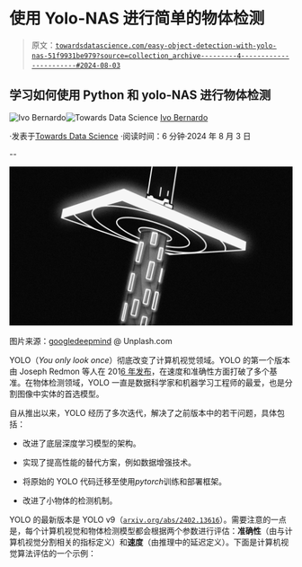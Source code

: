 # 使用 Yolo-NAS 进行简单的物体检测

> 原文：[`towardsdatascience.com/easy-object-detection-with-yolo-nas-51f9931be979?source=collection_archive---------4-----------------------#2024-08-03`](https://towardsdatascience.com/easy-object-detection-with-yolo-nas-51f9931be979?source=collection_archive---------4-----------------------#2024-08-03)

## 学习如何使用 Python 和 yolo-NAS 进行物体检测

[](https://ivopbernardo.medium.com/?source=post_page---byline--51f9931be979--------------------------------)![Ivo Bernardo](https://ivopbernardo.medium.com/?source=post_page---byline--51f9931be979--------------------------------)[](https://towardsdatascience.com/?source=post_page---byline--51f9931be979--------------------------------)![Towards Data Science](https://towardsdatascience.com/?source=post_page---byline--51f9931be979--------------------------------) [Ivo Bernardo](https://ivopbernardo.medium.com/?source=post_page---byline--51f9931be979--------------------------------)

·发表于[Towards Data Science](https://towardsdatascience.com/?source=post_page---byline--51f9931be979--------------------------------) ·阅读时间：6 分钟·2024 年 8 月 3 日

--

![](img/2460b263c9776aa2d53243fab1714f13.png)

图片来源：[googledeepmind](https://unsplash.com/pt-br/@googledeepmind) @ Unplash.com

YOLO（*You only look once*）彻底改变了计算机视觉领域。YOLO 的第一个版本由 Joseph Redmon 等人在 201[6 年发布](https://arxiv.org/abs/1506.02640)，在速度和准确性方面打破了多个基准。在物体检测领域，YOLO 一直是数据科学家和机器学习工程师的最爱，也是分割图像中实体的首选模型。

自从推出以来，YOLO 经历了多次迭代，解决了之前版本中的若干问题，具体包括：

+   改进了底层深度学习模型的架构。

+   实现了提高性能的替代方案，例如数据增强技术。

+   将原始的 YOLO 代码迁移至使用*pytorch*训练和部署框架。

+   改进了小物体的检测机制。

YOLO 的最新版本是 YOLO v9（[`arxiv.org/abs/2402.13616`](https://arxiv.org/abs/2402.13616)）。需要注意的一点是，每个计算机视觉和物体检测模型都会根据两个参数进行评估：**准确性**（由与计算机视觉分割相关的指标定义）和**速度**（由推理中的延迟定义）。下面是计算机视觉算法评估的一个示例：

